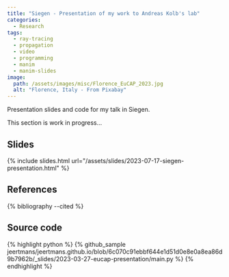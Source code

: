 ```yaml
---
title: "Siegen - Presentation of my work to Andreas Kolb's lab"
categories:
  - Research
tags:
  - ray-tracing
  - propagation
  - video
  - programming
  - manim
  - manim-slides
image:
  path: /assets/images/misc/Florence_EuCAP_2023.jpg
  alt: "Florence, Italy - From Pixabay"
---
```


Presentation slides and code for my talk in Siegen.

<!--more-->

This section is work in progress...

Slides
------

{% include slides.html url="/assets/slides/2023-07-17-siegen-presentation.html" %}

References
----------

{% bibliography --cited %}

Source code
-----------

{% highlight python %}
{% github_sample jeertmans/jeertmans.github.io/blob/6c070c91ebbf644e1d51d0e8e0a8ea86d9b7962b/_slides/2023-03-27-eucap-presentation/main.py %}
{% endhighlight %}

